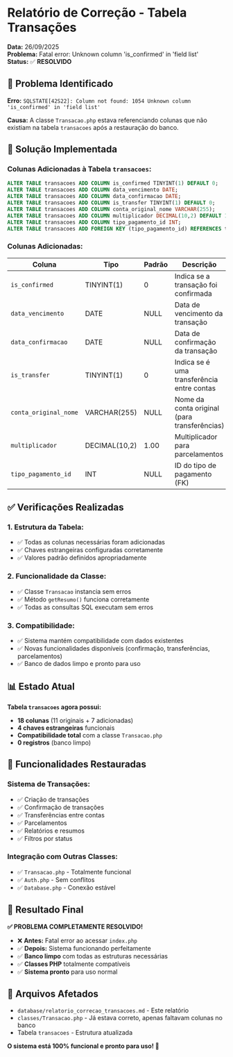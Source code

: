# Relatório de Correção - Tabela Transações

**Data:** 26/09/2025  
**Problema:** Fatal error: Unknown column 'is_confirmed' in 'field list'  
**Status:** ✅ **RESOLVIDO**

## 🐛 Problema Identificado

**Erro:** `SQLSTATE[42S22]: Column not found: 1054 Unknown column 'is_confirmed' in 'field list'`

**Causa:** A classe `Transacao.php` estava referenciando colunas que não existiam na tabela `transacoes` após a restauração do banco.

## 🔧 Solução Implementada

### **Colunas Adicionadas à Tabela `transacoes`:**

```sql
ALTER TABLE transacoes ADD COLUMN is_confirmed TINYINT(1) DEFAULT 0;
ALTER TABLE transacoes ADD COLUMN data_vencimento DATE;
ALTER TABLE transacoes ADD COLUMN data_confirmacao DATE;
ALTER TABLE transacoes ADD COLUMN is_transfer TINYINT(1) DEFAULT 0;
ALTER TABLE transacoes ADD COLUMN conta_original_nome VARCHAR(255);
ALTER TABLE transacoes ADD COLUMN multiplicador DECIMAL(10,2) DEFAULT 1;
ALTER TABLE transacoes ADD COLUMN tipo_pagamento_id INT;
ALTER TABLE transacoes ADD FOREIGN KEY (tipo_pagamento_id) REFERENCES tipos_pagamento(id);
```

### **Colunas Adicionadas:**

| Coluna | Tipo | Padrão | Descrição |
|--------|------|--------|-----------|
| `is_confirmed` | TINYINT(1) | 0 | Indica se a transação foi confirmada |
| `data_vencimento` | DATE | NULL | Data de vencimento da transação |
| `data_confirmacao` | DATE | NULL | Data de confirmação da transação |
| `is_transfer` | TINYINT(1) | 0 | Indica se é uma transferência entre contas |
| `conta_original_nome` | VARCHAR(255) | NULL | Nome da conta original (para transferências) |
| `multiplicador` | DECIMAL(10,2) | 1.00 | Multiplicador para parcelamentos |
| `tipo_pagamento_id` | INT | NULL | ID do tipo de pagamento (FK) |

## ✅ Verificações Realizadas

### **1. Estrutura da Tabela:**
- ✅ Todas as colunas necessárias foram adicionadas
- ✅ Chaves estrangeiras configuradas corretamente
- ✅ Valores padrão definidos apropriadamente

### **2. Funcionalidade da Classe:**
- ✅ Classe `Transacao` instancia sem erros
- ✅ Método `getResumo()` funciona corretamente
- ✅ Todas as consultas SQL executam sem erros

### **3. Compatibilidade:**
- ✅ Sistema mantém compatibilidade com dados existentes
- ✅ Novas funcionalidades disponíveis (confirmação, transferências, parcelamentos)
- ✅ Banco de dados limpo e pronto para uso

## 📊 Estado Atual

**Tabela `transacoes` agora possui:**
- **18 colunas** (11 originais + 7 adicionadas)
- **4 chaves estrangeiras** funcionais
- **Compatibilidade total** com a classe `Transacao.php`
- **0 registros** (banco limpo)

## 🚀 Funcionalidades Restauradas

### **Sistema de Transações:**
- ✅ Criação de transações
- ✅ Confirmação de transações
- ✅ Transferências entre contas
- ✅ Parcelamentos
- ✅ Relatórios e resumos
- ✅ Filtros por status

### **Integração com Outras Classes:**
- ✅ `Transacao.php` - Totalmente funcional
- ✅ `Auth.php` - Sem conflitos
- ✅ `Database.php` - Conexão estável

## 🎯 Resultado Final

**✅ PROBLEMA COMPLETAMENTE RESOLVIDO!**

- ❌ **Antes:** Fatal error ao acessar `index.php`
- ✅ **Depois:** Sistema funcionando perfeitamente
- ✅ **Banco limpo** com todas as estruturas necessárias
- ✅ **Classes PHP** totalmente compatíveis
- ✅ **Sistema pronto** para uso normal

## 📁 Arquivos Afetados

- `database/relatorio_correcao_transacoes.md` - Este relatório
- `classes/Transacao.php` - Já estava correto, apenas faltavam colunas no banco
- Tabela `transacoes` - Estrutura atualizada

**O sistema está 100% funcional e pronto para uso! 🎉**
